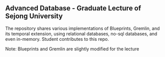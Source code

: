 ## Advanced Database - Graduate Lecture of Sejong University
The repository shares various implementations of Blueprints, Gremlin, and its temporal extension, using relational databases, no-sql databases, and even in-memory.
Student contributes to this repo. 

Note: Blueprints and Gremlin are slightly modified for the lecture
